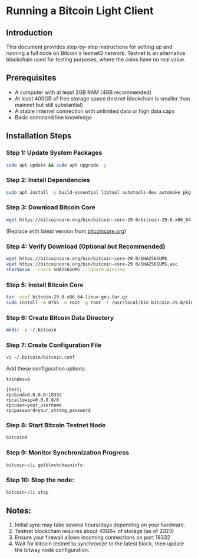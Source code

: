 # Running a Bitcoin Light Client

## Introduction
This document provides step-by-step instructions for setting up and running a full node on Bitcoin's testnet3 network. Testnet is an alternative blockchain used for testing purposes, where the coins have no real value.

## Prerequisites
- A computer with at least 2GB RAM (4GB recommended)
- At least 400GB of free storage space (testnet blockchain is smaller than mainnet but still substantial)
- A stable internet connection with unlimited data or high data caps
- Basic command line knowledge

## Installation Steps

### Step 1: Update System Packages
```bash
sudo apt update && sudo apt upgrade -y
```

### Step 2: Install Dependencies
```bash
sudo apt install -y build-essential libtool autotools-dev automake pkg-config bsdmainutils python3 libssl-dev libevent-dev libboost-system-dev libboost-filesystem-dev libboost-chrono-dev libboost-test-dev libboost-thread-dev
```

### Step 3: Download Bitcoin Core
```bash
wget https://bitcoincore.org/bin/bitcoin-core-29.0/bitcoin-29.0-x86_64-linux-gnu.tar.gz
```
(Replace with latest version from [bitcoincore.org](https://bitcoincore.org/en/download/))

### Step 4: Verify Download (Optional but Recommended)
```bash
wget https://bitcoincore.org/bin/bitcoin-core-29.0/SHA256SUMS
wget https://bitcoincore.org/bin/bitcoin-core-29.0/SHA256SUMS.asc
sha256sum --check SHA256SUMS --ignore-missing
```

### Step 5: Install Bitcoin Core
```bash
tar -xzvf bitcoin-29.0-x86_64-linux-gnu.tar.gz
sudo install -m 0755 -o root -g root -t /usr/local/bin bitcoin-29.0/bin/*
```

### Step 6: Create Bitcoin Data Directory
```bash
mkdir -p ~/.bitcoin
```

### Step 7: Create Configuration File
```bash
vi ~/.bitcoin/bitcoin.conf
```

Add these configuration options:
```
txindex=0

[test]
rpcbind=0.0.0.0:18332
rpcallowip=0.0.0.0/0
rpcuser=your_username
rpcpassword=your_strong_password
```

### Step 8: Start Bitcoin Testnet Node
```bash
bitcoind
```

### Step 9: Monitor Synchronization Progress
```bash
bitcoin-cli getblockchaininfo
```

### Step 10: Stop the node:
```bash
bitcoin-cli stop
```

## Notes:
1. Initial sync may take several hours/days depending on your hardware.
2. Testnet blockchain requires about 40GB+ of storage (as of 2023)
3. Ensure your firewall allows incoming connections on port 18332
4. Wait for bitcoin testnet to synchronize to the latest block, then update the bitway node configuration.
